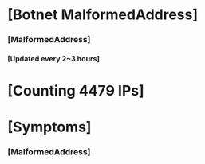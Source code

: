 # [Botnet MalformedAddress]
### [MalformedAddress]
#### [Updated every 2~3 hours]

# [Counting 4479 IPs]

# [Symptoms] 
###   [MalformedAddress]
